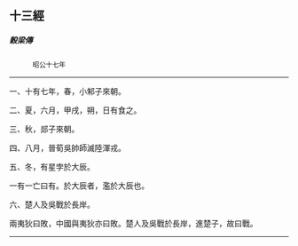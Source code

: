 

## 十三經

##### 穀梁傳
　　　`昭公十七年`

* * *

一、十有七年，春，小邾子來朝。

二、夏，六月，甲戌，朔，日有食之。

三、秋，郯子來朝。

四、八月，晉荀吳帥師滅陸渾戎。

五、冬，有星孛於大辰。

一有一亡曰有。於大辰者，濫於大辰也。

六、楚人及吳戰於長岸。

兩夷狄曰敗，中國與夷狄亦曰敗。楚人及吳戰於長岸，進楚子，故曰戰。

* * *

